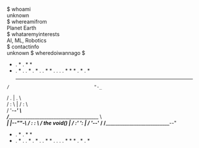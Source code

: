$ whoami \
unknown \
$ whereamifrom \
Planet Earth \
$ whataremyinterests \
AI, ML, Robotics \
$ contactinfo \
unknown
$ wheredoiwannago
$
  *    .  *       .             *
                         *
 *   .        *       .       .       *
   .     *
           .     .  *        *
       .                .        .
.  *           *                     *
                             .
         *          .   *
      ________________________________         
    /                                "-_          
   /      .  |  .                       \          
  /      : \ | / :                       \         
 /        '-___-'                         \      
/_________________________________________ \      
     _______| |________________________--""-\ 
    /       :  :                              \ 
   /  the void()                              | 
  /      :'     ':                            |
 /        '-___-'                            / 
/_________________________________________--"  

  *    .  *       .             *
                         *
 *   .        *       .       .       *
   .     *
           .     .  *        *
       .                .        .
.  *           *                     *
                             .
         *          .   *
